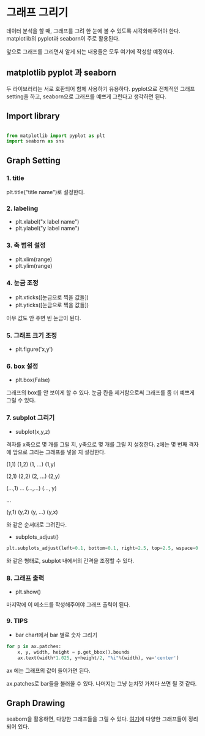 # 그래프 그리기

데이터 분석을 할 때, 그래프를 그려 한 눈에 볼 수 있도록 시각화해주어야 한다. matplotlib의 pyplot과 seaborn이 주로 활용된다.

앞으로 그래프를 그리면서 알게 되는 내용들은 모두 여기에 작성할 예정이다.

## matplotlib pyplot 과 seaborn

두 라이브러리는 서로 호환되어 함께 사용하기 유용하다. pyplot으로 전체적인 그래프 setting을 하고, seaborn으로 그래프를 예쁘게 그린다고 생각하면 된다.

## Import library

``` python

from matplotlib import pyplot as plt
import seaborn as sns

```

## Graph Setting

### 1. title

plt.title("title name")로 설정한다.

### 2. labeling

* plt.xlabel("x label name")
* plt.ylabel("y label name")

### 3. 축 범위 설정

* plt.xlim(range)
* plt.ylim(range)

### 4. 눈금 조정

* plt.xticks(\[눈금으로 찍을 값들])
* plt.yticks(\[눈금으로 찍을 값들])

아무 값도 안 주면 빈 눈금이 된다.

### 5. 그래프 크기 조정

* plt.figure('x,y')

### 6. box 설정

* plt.box(False)

그래프의 box를 안 보이게 할 수 있다. 눈금 칸을 제거함으로써 그래프를 좀 더 예쁘게 그릴 수 있다.

### 7. subplot 그리기

* subplot(x,y,z)

격자를 x축으로 몇 개를 그릴 지, y축으로 몇 개를 그릴 지 설정한다. z에는 몇 번째 격자에 앞으로 그리는 그래프를 넣을 지 설정한다.

(1,1) (1,2) (1, ...) (1,y) 


(2,1) (2,2) (2, ...) (2,y) 


(...,1) ... (...,...) (..., y) 


...


(y,1) (y,2) (y, ...) (y,x)


와 같은 순서대로 그려진다. 

* subplots_adjust()
 
``` python
plt.subplots_adjust(left=0.1, bottom=0.1, right=2.5, top=2.5, wspace=0.5, hspace=0.5)
```
와 같은 형태로, subplot 내에서의 간격을 조정할 수 있다.

### 8. 그래프 출력

* plt.show()

마지막에 이 메소드를 작성해주어야 그래프 출력이 된다.

### 9. TIPS

* bar chart에서 bar 별로 숫자 그리기

``` python
for p in ax.patches:
    x, y, width, height = p.get_bbox().bounds
    ax.text(width*1.025, y+height/2, "%i"%(width), va='center')
```
ax 에는 그래프의 값이 들어가면 된다. 

ax.patches로 bar들을 불러올 수 있다. 나머지는 그냥 눈치껏 가져다 쓰면 될 것 같다.

## Graph Drawing

seaborn을 활용하면, 다양한 그래프들을 그릴 수 있다.
[여기](https://coding-kindergarten.tistory.com/132?category=1003348)에 다양한 그래프들이 정리되어 있다.

